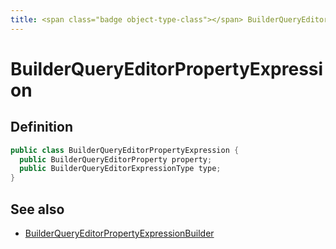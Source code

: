 ```yaml
---
title: <span class="badge object-type-class"></span> BuilderQueryEditorPropertyExpression
---
```

# <span class="badge object-type-class"></span> BuilderQueryEditorPropertyExpression

## Definition

```java
public class BuilderQueryEditorPropertyExpression {
  public BuilderQueryEditorProperty property;
  public BuilderQueryEditorExpressionType type;
}
```
## See also

 * <span class="badge builder"></span> [BuilderQueryEditorPropertyExpressionBuilder](./builder-BuilderQueryEditorPropertyExpressionBuilder.md)
